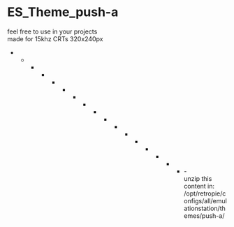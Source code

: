# ES_Theme_push-a<br>
feel free to use in your projects<br>
made for 15khz CRTs 320x240px<br>
- - - - - - - - - - - - - - - - - -<br>
unzip this content in:<br>
/opt/retropie/configs/all/emulationstation/themes/push-a/   
